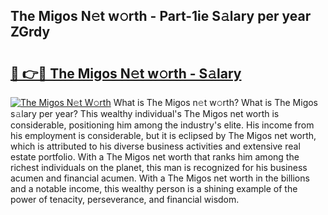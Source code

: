 ## The Migos N𝚎t w𝚘rth - Part-1ie S𝚊lary per year ZGrdy

# <h2><a href="http://gc4phv.nevu.top/?p=The+Migos">🔗 👉🔴 The Migos N𝚎t w𝚘rth - S𝚊lary</a></h2>

[![The Migos N𝚎t W𝚘rth](https://i.imgur.com/Oavwk0R.jpeg)](http://gc4phv.nevu.top/?p=The+Migos)
What is The Migos n𝚎t w𝚘rth? What is The Migos s𝚊lary per year?
This wealthy individual's The Migos net worth is considerable, positioning him among the industry's elite. His income from his employment is considerable, but it is eclipsed by The Migos net worth, which is attributed to his diverse business activities and extensive real estate portfolio. With a The Migos net worth that ranks him among the richest individuals on the planet, this man is recognized for his business acumen and financial acumen. With a The Migos net worth in the billions and a notable income, this wealthy person is a shining example of the power of tenacity, perseverance, and financial wisdom.
